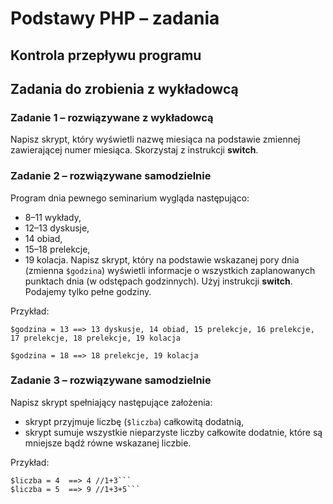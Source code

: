 # Podstawy PHP &ndash; zadania
## Kontrola przepływu programu

## Zadania do zrobienia z wykładowcą

### Zadanie 1 &ndash; rozwiązywane z wykładowcą
Napisz skrypt, który wyświetli nazwę miesiąca na podstawie zmiennej zawierającej numer miesiąca. Skorzystaj z instrukcji **switch**.

### Zadanie 2 &ndash; rozwiązywane samodzielnie
Program dnia pewnego seminarium wygląda następująco:
* 8&ndash;11 wykłady,
* 12&ndash;13 dyskusje,
* 14 obiad,
* 15&ndash;18 prelekcje,
* 19 kolacja.
Napisz skrypt, który na podstawie wskazanej pory dnia (zmienna ```$godzina```) wyświetli informacje o wszystkich zaplanowanych punktach dnia (w odstępach godzinnych). Użyj instrukcji **switch**.
Podajemy tylko pełne godziny.

Przykład:

```
$godzina = 13 ==> 13 dyskusje, 14 obiad, 15 prelekcje, 16 prelekcje, 17 prelekcje, 18 prelekcje, 19 kolacja

$godzina = 18 ==> 18 prelekcje, 19 kolacja
```
### Zadanie 3 &ndash; rozwiązywane samodzielnie
Napisz skrypt spełniający następujące założenia:
* skrypt przyjmuje liczbę (`$liczba`) całkowitą dodatnią,
* skrypt sumuje wszystkie nieparzyste liczby całkowite dodatnie, które są mniejsze bądź równe wskazanej liczbie.

Przykład:
```
$liczba = 4  ==> 4 //1+3```
$liczba = 5  ==> 9 //1+3+5```
